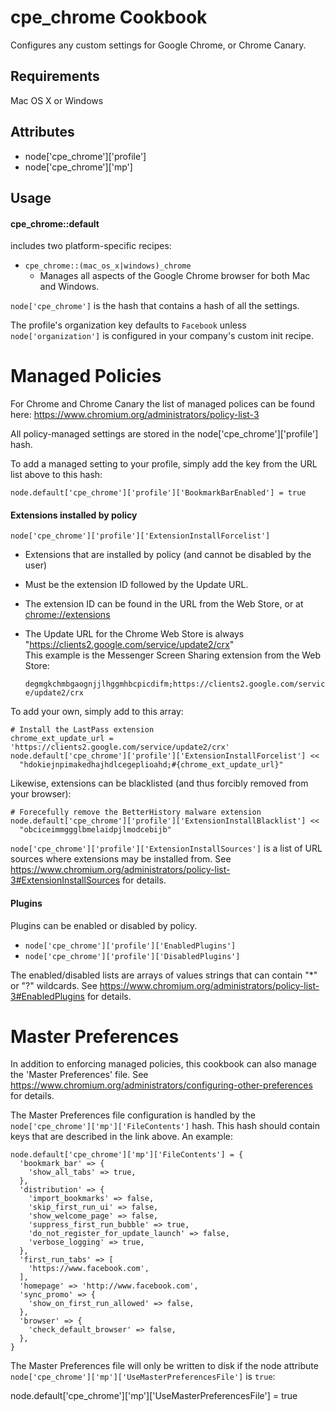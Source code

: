 cpe_chrome Cookbook
============================
Configures any custom settings for Google Chrome, or Chrome Canary.

Requirements
------------
Mac OS X or Windows

Attributes
----------

* node['cpe_chrome']['profile']
* node['cpe_chrome']['mp']

Usage
-----
#### cpe_chrome::default
includes two platform-specific recipes:

* `cpe_chrome::(mac_os_x|windows)_chrome`
    * Manages all aspects of the Google Chrome browser for both Mac and Windows.

`node['cpe_chrome']` is the hash that contains a hash of all the settings.  

The profile's organization key defaults to `Facebook` unless `node['organization']` is
configured in your company's custom init recipe.

# Managed Policies

For Chrome and Chrome Canary the list of managed polices can be found here:
https://www.chromium.org/administrators/policy-list-3

All policy-managed settings are stored in the node['cpe_chrome']['profile'] hash.

To add a managed setting to your profile, simply add the key from the URL list above to this hash:

    node.default['cpe_chrome']['profile']['BookmarkBarEnabled'] = true

#### Extensions installed by policy
`node['cpe_chrome']['profile']['ExtensionInstallForcelist']`  

* Extensions that are installed by policy (and cannot be disabled by the user)
* Must be the extension ID followed by the Update URL.
* The extension ID can be found in the URL from the Web Store, or at [chrome://extensions]()
* The Update URL for the Chrome Web Store is always "https://clients2.google.com/service/update2/crx"  
This example is the Messenger Screen Sharing extension from the Web Store:

    `degmgkchmbgaognjjlhggmhbcpicdifm;https://clients2.google.com/service/update2/crx`


To add your own, simply add to this array:

    # Install the LastPass extension  
    chrome_ext_update_url = 'https://clients2.google.com/service/update2/crx'
    node.default['cpe_chrome']['profile']['ExtensionInstallForcelist'] <<
      "hdokiejnpimakedhajhdlcegeplioahd;#{chrome_ext_update_url}"

Likewise, extensions can be blacklisted (and thus forcibly removed from your browser):

    # Forecefully remove the BetterHistory malware extension  
    node.default['cpe_chrome']['profile']['ExtensionInstallBlacklist'] <<
      "obciceimmggglbmelaidpjlmodcebijb"

`node['cpe_chrome']['profile']['ExtensionInstallSources']` is a list of URL sources where extensions may be installed from.  See https://www.chromium.org/administrators/policy-list-3#ExtensionInstallSources for details.

#### Plugins
Plugins can be enabled or disabled by policy.

* `node['cpe_chrome']['profile']['EnabledPlugins']`
* `node['cpe_chrome']['profile']['DisabledPlugins']`

The enabled/disabled lists are arrays of values strings that can contain "*" or "?" wildcards.  See https://www.chromium.org/administrators/policy-list-3#EnabledPlugins for details.

# Master Preferences

In addition to enforcing managed policies, this cookbook can also manage the 'Master Preferences' file.
See https://www.chromium.org/administrators/configuring-other-preferences for details.

The Master Preferences file configuration is handled by the `node['cpe_chrome']['mp']['FileContents']` hash.
This hash should contain keys that are described in the link above.  An example:

    node.default['cpe_chrome']['mp']['FileContents'] = {
      'bookmark_bar' => {
        'show_all_tabs' => true,
      },
      'distribution' => {
        'import_bookmarks' => false,
        'skip_first_run_ui' => false,
        'show_welcome_page' => false,
        'suppress_first_run_bubble' => true,
        'do_not_register_for_update_launch' => false,
        'verbose_logging' => true,
      },
      'first_run_tabs' => [
        'https://www.facebook.com',
      ],
      'homepage' => 'http://www.facebook.com',
      'sync_promo' => {
        'show_on_first_run_allowed' => false,
      },
      'browser' => {
        'check_default_browser' => false,
      },
    }

The Master Preferences file will only be written to disk if the node attribute `node['cpe_chrome']['mp']['UseMasterPreferencesFile']` is `true`:

  node.default['cpe_chrome']['mp']['UseMasterPreferencesFile'] = true
